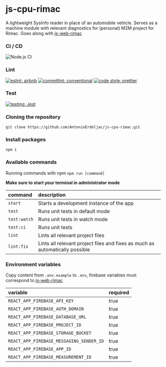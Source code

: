 # js-cpu-rimac

A lightweight SysInfo reader in place of an automobile vehicle. Serves as a machine module with relevant diagnostics for (personal) M2M project for Rimac. Goes along with [js-web-rimac](https://github.com/AntonioErdeljac/js-web-rimac)

### CI / CD
![Node.js CI](https://github.com/AntonioErdeljac/js-cpu-rimac/workflows/Node.js%20CI/badge.svg)

### Lint
[![eslint: airbnb](https://img.shields.io/badge/Eslint-Airbnb-red?logo=airbnb&style=flat)](https://github.com/airbnb/javascript)
[![commitlint: conventional](https://img.shields.io/badge/Commitlint-Conventional-red?logo=commitlint&style=flat)](https://github.com/conventional-changelog/commitlint)
[![code style: prettier](https://img.shields.io/badge/Code%20Style-Prettier-red?logo=prettier&style=flat)](https://github.com/prettier/prettier)

### Test
[![testing: Jest](https://img.shields.io/badge/Tests-Jest-red?logo=jest&style=flat)](https://github.com/facebook/jest)

### Cloning the repository

```shell
git clone https://github.com/AntonioErdeljac/js-cpu-rimac.git
```

### Install packages


```shell
npm i
```

### Available commands

Running commands with npm `npm run [command]`

**Make sure to start your terminal in administrator mode**

| command            | description                                                                                                 |
| :----------------- | :---------------------------------------------------------------------------------------------------------- |
| `start`            | Starts a development instance of the app                                                                    |
| `test`             | Runs unit tests in default mode                                                                             |
| `test:watch`       | Runs unit tests in watch mode                                                                               |
| `test:ci`          | Runs unit tests                                                                                             |
| `lint`             | Lints all relevant project files                                                                            |
| `lint:fix`         | Lints all relevant project files and fixes as much as automatically possible                                |


### Environment variables

Copy content from `.env.example` to `.env`, firebase variables must correspond to [js-web-rimac](https://github.com/AntonioErdeljac/js-web-rimac)

| variable                                     | required                           |
| :------------------------------------------- | :----------------------------------|
| `REACT_APP_FIREBASE_API_KEY`                 | true                               |
| `REACT_APP_FIREBASE_AUTH_DOMAIN`             | true                               |
| `REACT_APP_FIREBASE_DATABASE_URL`            | true                               |
| `REACT_APP_FIREBASE_PROJECT_ID`              | true                               |
| `REACT_APP_FIREBASE_STORAGE_BUCKET`          | true                               |
| `REACT_APP_FIREBASE_MESSAGING_SENDER_ID`     | true                               |
| `REACT_APP_FIREBASE_APP_ID`                  | true                               |
| `REACT_APP_FIREBASE_MEASUREMENT_ID`          | true                              
